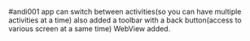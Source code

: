 #andi001
app can switch between activities(so you can have multiple activities at a time)
also added a toolbar with a back button(access to various screen at a same time)
WebView added.
